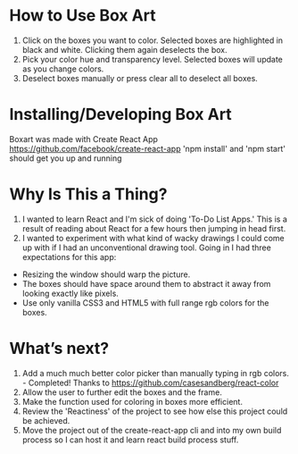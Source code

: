 # How to Use Box Art
1. Click on the boxes you want to color. Selected boxes are highlighted in black and white. Clicking them again deselects the box.
2. Pick your color hue and transparency level. Selected boxes will update as you change colors.
3. Deselect boxes manually or press clear all to deselect all boxes.

# Installing/Developing Box Art
Boxart was made with Create React App https://github.com/facebook/create-react-app
'npm install' and 'npm start' should get you up and running

# Why Is This a Thing?
1. I wanted to learn React and I'm sick of doing 'To-Do List Apps.' This is a result of reading about React for a few hours then jumping in head first.
2. I wanted to experiment with what kind of wacky drawings I could come up with if I had an unconventional drawing tool. Going in I had three expectations for this app:
* Resizing the window should warp the picture.
* The boxes should have space around them to abstract it away from looking exactly like pixels.
* Use only vanilla CSS3 and HTML5 with full range rgb colors for the boxes.

# What’s next?
1. Add a much much better color picker than manually typing in rgb colors. - Completed! Thanks to https://github.com/casesandberg/react-color
2. Allow the user to further edit the boxes and the frame.
3. Make the function used for coloring in boxes more efficient.
4. Review the 'Reactiness' of the project to see how else this project could be achieved.
5. Move the project out of the create-react-app cli and into my own build process so I can host it and learn react build process stuff.
